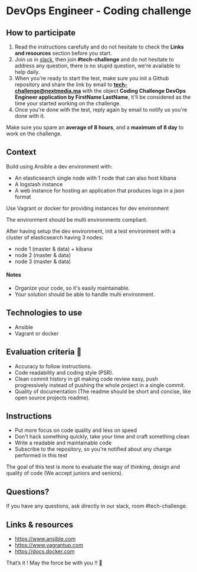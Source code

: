 # DevOps Engineer - Coding challenge

## How to participate

1. Read the instructions carefully and do not hesitate to check the **Links and resources** section before you start.
2. Join us in [slack](https://join.slack.com/t/next-media-team/shared_invite/enQtMzM0MjIzNjkyNDUxLTI5ZjhhNTkxZTZiYzdkODIyMDkyZWIyNjFlZTE5MmQzMjNkNzZkOTdmMjcyY2Q1NTZlN2E2NTBkYjk1MGU3Mjk), then join **#tech-challenge** and do not hesitate to address any question, there is no stupid question, we're available to help daily. 
3. When you're ready to start the test, make sure you init a Github repository and share the link by email to **tech-challenge@nextmedia.ma** with the object **Coding Challenge DevOps Engineer application by FirstName LastName**, it'll be considered as the time your started working on the challenge.
4. Once you're done with the test, reply again by email to notify us you're done with it. 

Make sure you spare an **average of 8 hours**, and a **maximum of 8 day** to work on the challenge.

## Context

Build using Ansible a dev environment with:
- An elasticsearch single node with 1 node that can also host kibana
- A logstash instance 
- A web instance for hosting an application that produces logs in a json format

Use Vagrant or docker for providing instances for dev environment

The environment should be multi environments compliant.
 
After having setup the dev environment, init a test environment with a cluster of elasticsearch having 3 nodes:
- node 1 (master & data) + kibana
- node 2 (master & data)
- node 3 (master & data)

#### Notes
- Organize your code, so it's easily maintainable.
- Your solution should be able to handle multi environment.
 
## Technologies to use
- Ansible
- Vagrant or docker

## Evaluation criteria 🚨
- Accuracy to follow instructions.
- Code readability and coding style (PSR).
- Clean commit history in git making code review easy, push progressively instead of pushing the whole project in a single commit.
- Quality of documentation (The readme should be short and concise, like open source projects readme).

## Instructions
- Put more focus on code quality and less on speed
- Don't hack something quickly, take your time and craft something clean
- Write a readable and maintainable code
- Subscribe to the repository, so you're notified about any change performed in this test

The goal of this test is more to evaluate the way of thinking, design and quality of code (We accept juniors and seniors). 

## Questions?

If you have any questions, ask directly in our slack, room #tech-challenge.  

## Links & resources
- https://www.ansible.com
- https://www.vagrantup.com
- https://docs.docker.com


That’s it ! May the force be with you !! 🖖 
